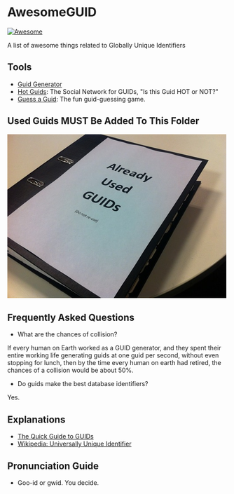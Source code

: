 # AwesomeGUID

[![Awesome](https://awesome.re/badge.svg)](https://awesome.re)

A list of awesome things related to Globally Unique Identifiers

## Tools

* [Guid Generator](https://www.guidgenerator.com/)
* [Hot Guids](http://www.secretgeek.net/hotGuids/index.htm): The Social Network for GUIDs, "Is this Guid HOT or NOT?"
* [Guess a Guid](http://guessaguid.secretgeek.net): The fun guid-guessing game.

## Used Guids **MUST** Be Added To This Folder

![used_guids.jpeg](used_guids.jpeg)

## Frequently Asked Questions

* What are the chances of collision?

If every human on Earth worked as a GUID generator, and they spent their entire working life generating guids at one guid per second, without even stopping for lunch, then by the time every human on earth had retired, the chances of a collision would be about 50%.


* Do guids make the best database identifiers?

Yes.

## Explanations

* [The Quick Guide to GUIDs](https://betterexplained.com/articles/the-quick-guide-to-guids/)
* [Wikipedia: Universally Unique Identifier](https://en.wikipedia.org/wiki/Universally_unique_identifier)

## Pronunciation Guide

* Goo-id or gwid. You decide. 
